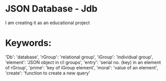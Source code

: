 # JSON Database - Jdb
I am creating it as an educational project 
# Keywords:
'Db': 'database',
'rGroup': 'relational group',
'iGroup': 'individual group',
'element': 'JSON object in r/i groups',
'entry': 'serial no. (key) in an element of rGroup',
'prime': 'key of iGroup element',
'moral': 'value of an element',
'create': 'function to create a new query'